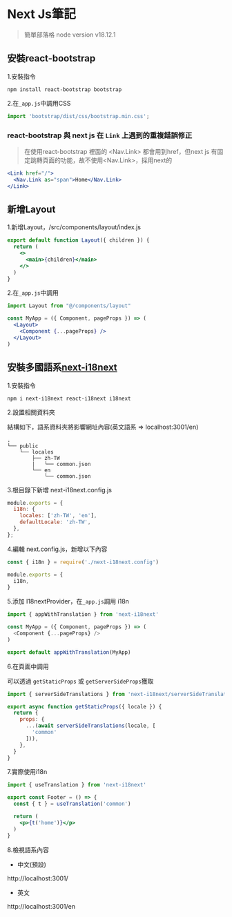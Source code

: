 # Next Js筆記
> 簡單部落格
> node version v18.12.1

## 安裝react-bootstrap
1.安裝指令
```
npm install react-bootstrap bootstrap
```

2.在`_app.js`中調用CSS
```jsx
import 'bootstrap/dist/css/bootstrap.min.css';
```

### react-bootstrap 與 next js 在 `Link` 上遇到的重複錯誤修正
> 在使用react-bootstrap <Navbar> 裡面的 <Nav.Link> 都會用到href，但next js 有固定跳轉頁面的功能，故不使用<Nav.Link>，採用next的 <Link>

```jsx
<Link href="/">
  <Nav.Link as="span">Home</Nav.Link>
</Link>
```

## 新增Layout
1.新增Layout，/src/components/layout/index.js
```jsx
export default function Layout({ children }) {
  return (
    <>
      <main>{children}</main>
    </>
  )
}
```

2.在`_app.js`中調用
```jsx
import Layout from "@/components/layout"

const MyApp = ({ Component, pageProps }) => (
  <Layout>
    <Component {...pageProps} />
  </Layout>
)
```

## 安裝多國語系[next-i18next](https://github.com/i18next/next-i18next)
1.安裝指令
```
npm i next-i18next react-i18next i18next
```

2.設置相關資料夾

結構如下，語系資料夾將影響網址內容(英文語系 => localhost:3001/en)
```
.
└── public
    └── locales
        ├── zh-TW
        |   └── common.json
        └── en
            └── common.json
```

3.根目錄下新增 next-i18next.config.js
```javascript
module.exports = {
  i18n: {
    locales: ['zh-TW', 'en'],
    defaultLocale: 'zh-TW',
  },
};
```
4.編輯 next.config.js，新增以下內容
```javascript
const { i18n } = require('./next-i18next.config')

module.exports = {
  i18n,
}
```

5.添加 I18nextProvider，在`_app.js`調用 i18n
```javascript
import { appWithTranslation } from 'next-i18next'

const MyApp = ({ Component, pageProps }) => (
  <Component {...pageProps} />
)

export default appWithTranslation(MyApp)
```

6.在頁面中調用

可以透過 `getStaticProps` 或 `getServerSideProps`獲取
```jsx
import { serverSideTranslations } from 'next-i18next/serverSideTranslations'

export async function getStaticProps({ locale }) {
  return {
    props: {
      ...(await serverSideTranslations(locale, [
        'common'
      ])),
    },
  }
}
```

7.實際使用i18n
```jsx
import { useTranslation } from 'next-i18next'

export const Footer = () => {
  const { t } = useTranslation('common')

  return (
    <p>{t('home')}</p>
  )
}
```

8.檢視語系內容

* 中文(預設)

http://localhost:3001/

* 英文

http://localhost:3001/en